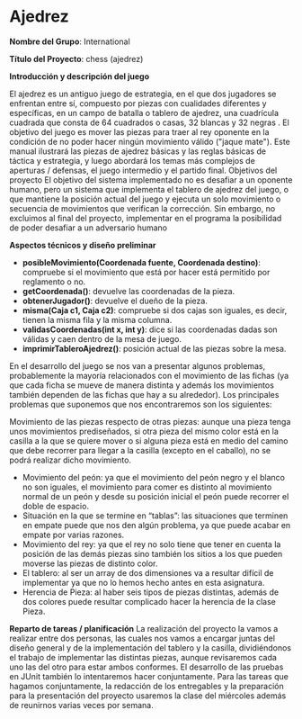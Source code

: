 # Ajedrez

**Nombre del Grupo**: International 

**Título del Proyecto**: chess (ajedrez)

**Introducción y descripción del juego**
 
El ajedrez es un antiguo juego de estrategia, en el que dos jugadores se enfrentan entre sí, compuesto por piezas con cualidades diferentes y específicas, en un campo de batalla o tablero de ajedrez, una cuadrícula cuadrada que consta de 64 cuadrados o casas, 32 blancas y 32 negras . El objetivo del juego es mover las piezas para traer al rey oponente en la condición de no poder hacer ningún movimiento válido ("jaque mate"). Este manual ilustrará las piezas de ajedrez básicas y las reglas básicas de táctica y estrategia, y luego abordará los temas más complejos de aperturas / defensas, el juego intermedio y el partido final.
 Objetivos del proyecto
El objetivo del sistema implementado no es desafiar a un oponente humano, pero un sistema que implementa el tablero de ajedrez del juego, o que mantiene la posición actual del juego y ejecuta un solo movimiento o secuencia de movimientos que verifican la corrección.
Sin embargo, no excluimos al final del proyecto, implementar en el programa la posibilidad de poder desafiar a un adversario humano

**Aspectos técnicos y diseño preliminar**
 

* **posibleMovimiento(Coordenada fuente, Coordenada destino)**: compruebe si el movimiento que está por hacer está permitido por reglamento o no.
* **getCoordenada()**: devuelve las coordenadas de la pieza.
* **obtenerJugador()**: devuelve el dueño de la pieza.
* **misma(Caja c1, Caja c2)**: compruebe si dos cajas son iguales, es decir, tienen la misma fila y la misma columna.
* **validasCoordenadas(int x, int y)**: dice si las coordenadas dadas son válidas y caen dentro de la mesa de juego.
* **imprimirTableroAjedrez()**: posición actual de las piezas sobre la mesa.

En el desarrollo del juego se nos van a presentar algunos problemas,
probablemente la mayoría relacionados con el movimiento de las fichas (ya que cada ficha
se mueve de manera distinta y además los movimientos también dependen de las fichas que
hay a su alrededor). Los principales problemas que suponemos que nos encontraremos son
los siguientes:

Movimiento de las piezas respecto de otras piezas: aunque una pieza tenga unos
movimientos prediseñados, si otra pieza del mismo color está en la casilla a la que se
quiere mover o si alguna pieza está en medio del camino que debe recorrer para llegar
a la casilla (excepto en el caballo), no se podrá realizar dicho movimiento.
*  Movimiento del peón: ya que el movimiento del peón negro y el blanco no son iguales,
el movimiento para comer es distinto al movimiento normal de un peón y desde su
posición inicial el peón puede recorrer el doble de espacio.
*  Situación en la que se termine en “tablas”: las situaciones que terminen en empate
puede que nos den algún problema, ya que puede acabar en empate por varias
razones.
*  Movimiento del rey: ya que el rey no solo tiene que tener en cuenta la posición de las
demás piezas sino también los sitios a los que pueden moverse las piezas de distinto
color.
*  El tablero: al ser un array de dos dimensiones va a resultar difícil de implementar ya
que no lo hemos hecho antes en esta asignatura.
*  Herencia de Pieza: al haber seis tipos de piezas distintas, además de dos colores puede
resultar complicado hacer la herencia de la clase Pieza.

**Reparto de tareas / planificación**
La realización del proyecto la vamos a realizar entre dos personas, las cuales nos
vamos a encargar juntas del diseño general y de la implementación del tablero y la casilla,
dividiéndonos el trabajo de implementar las distintas piezas, aunque revisaremos cada uno
las del otro para estar ambos conformes. El desarrollo de las pruebas en JUnit también lo
intentaremos hacer conjuntamente.
Para las tareas que hagamos conjuntamente, la redacción de los entregables y la
preparación para la presentación del proyecto usaremos la clase del miércoles además de
reunirnos varias veces por semana.
